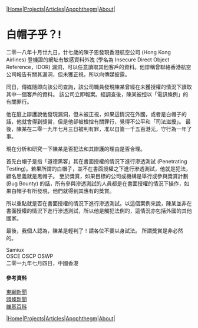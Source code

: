 |[Home](/README.md)|[Projects](/projects.md)|[Articles](/articles.md)|[Apophthegm](/apophthegm.md)|[About](/about.md)|

# **白帽子乎？!**

二零一八年十月廿九日，廿七歲的陳子恩發現香港航空公司 (Hong Kong Airlines) 登機證的網址有敏感資料外洩 (學名為 Insecure Direct Object Reference，IDOR) 漏洞，可以任意讀取其他客戶的資料。他辯稱曾聯絡香港航空公司報告有關其漏洞，但未獲正視，所以向傳媒披露。

同日，傳媒隨即向該公司查詢，該公司職員發現陳某曾經在未獲授權的情況下讀取其中一個客戶的資料。 該公司立即報案。經調查後，陳某被控以「電訊條例」的有關罪行。

他在庭上辯護說他發現漏洞，但未被正視，如果這情況在外國，或者是白帽子的話，他就會得到獎賞，但是他卻被檢控有關罪行，覺得不公平和「司法滋擾」。 最後，陳某在二零一九年七月三日被判有罪，准以自簽一千五百港元，守行為一年了事。

現在分析和研究一下陳某是否犯法和其辯護的理由是否合理。

首先白帽子是指「道德黑客」其在書面授權的情況下進行滲透測試 (Penetrating Testing)。若果所謂的白帽子，並不在書面授權之下進行滲透測試，他就是犯法，顧名思義就是黑帽子。 至於獎賞，如果目標的公司或機構是舉行或參與獎賞計劃 (Bug Bounty) 的話，所有參與滲透測試的人員都是在書面授權的情況下操作，如果白帽子有所發現，他們就得到其應有的獎賞。

所以重點就是否在書面授權的情況下進行滲透測試。以這個案例來說，陳某並非在書面授權的情況下進行滲透測試，所以他是觸犯法例的，這情況亦包括外國的其他國家。

最後，我個人認為，陳某是輕判了！請各位不要以身試法。 所謂獎賞是非必然的。

Samiux  
OSCE  OSCP  OSWP  
二零一九年七月四日，中國香港  

#### 參考資料

[東網新聞](https://hk.yahoo.com/news/%E9%80%9A%E5%A0%B1%E6%B8%AF%E8%88%AA%E7%B3%BB%E7%B5%B1%E6%BC%8F%E6%B4%9E%E6%83%B9%E5%AE%98%E9%9D%9E-%E7%94%B7%E5%85%AC%E9%97%9C%E9%9C%80%E5%AE%88%E8%A1%8C%E7%82%BA-%E5%B9%B4-092345228.html)  
[頭條新聞](http://hd.stheadline.com/news/realtime/hk/1536348/%E5%8D%B3%E6%99%82-%E6%B8%AF%E8%81%9E-%E6%8F%AD%E6%B8%AF%E8%88%AA%E9%9B%BB%E5%AD%90%E7%99%BB%E6%A9%9F%E7%B3%BB%E7%B5%B1%E6%BC%8F%E6%B4%9E%E6%8C%A8%E5%91%8A-%E8%A2%AB%E5%91%8A%E5%88%A4%E5%AE%88%E8%A1%8C%E7%82%BA1%E5%B9%B4)  
[維基百科](https://en.wikipedia.org/wiki/Penetration_test)  

|[Home](/README.md)|[Projects](/projects.md)|[Articles](/articles.md)|[Apophthegm](/apophthegm.md)|[About](/about.md)|
